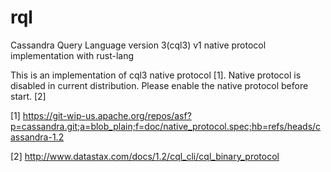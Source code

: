 rql
========

Cassandra Query Language version 3(cql3) v1 native protocol implementation with rust-lang

This is an implementation of cql3 native protocol [1]. Native protocol is disabled in current distribution. Please enable the native protocol before start. [2] 


[1] https://git-wip-us.apache.org/repos/asf?p=cassandra.git;a=blob_plain;f=doc/native_protocol.spec;hb=refs/heads/cassandra-1.2

[2] http://www.datastax.com/docs/1.2/cql_cli/cql_binary_protocol
